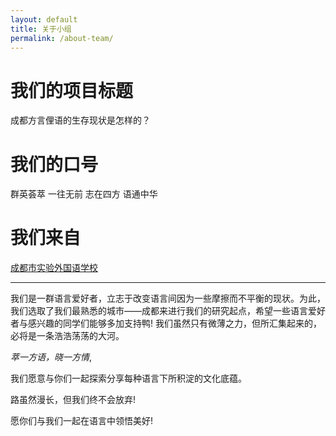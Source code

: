 ```yaml
---
layout: default
title: 关于小组
permalink: /about-team/
---
```


# **我们的项目标题**

成都方言俚语的生存现状是怎样的？

# **我们的口号**

群英荟萃  一往无前  志在四方  语通中华

# **我们来自**

[成都市实验外国语学校](http://www.cefls.cn/ "我们的母校")

---

我们是一群语言爱好者，立志于改变语言间因为一些摩擦而不平衡的现状。为此，我们选取了我们最熟悉的城市——成都来进行我们的研究起点，希望一些语言爱好者与感兴趣的同学们能够多加支持鸭!
我们虽然只有微薄之力，但所汇集起来的，必将是一条浩浩荡荡的大河。

*萃一方语，晓一方情*,

我们愿意与你们一起探索分享每种语言下所积淀的文化底蕴。

路虽然漫长，但我们终不会放弃!

愿你们与我们一起在语言中领悟美好!
